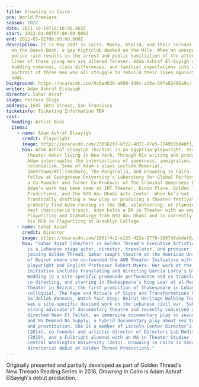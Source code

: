 ```yaml
---
title: Drowning in Cairo
pre: World Premiere
season: 2022
date: 2021-10-19T18:10:06.403Z
start: 2022-04-08T07:00:00.000Z
end: 2022-05-02T06:00:00.000Z
description: It is May 2001 in Cairo. Moody, Khalid, and their servant Taha are
  on the Queen Boat, a gay nightclub docked on the Nile. When an unexpected
  police raid results in the arrest and public humiliation of the attendees, the
  lives of these young men are altered forever. Adam Ashraf El-Sayigh weaves
  budding romances, class differences, and familial expectations into a loving
  portrait of three men who all struggle to rebuild their lives against all
  odds.
background: https://ucarecdn.com/0c0ad630-a608-4d0c-a30a-50fa82486a9c/
writer: Adam Ashraf Elsayigh
director: Sahar Assaf
stage: Potrero Stage
address: 1695 18th Street, San Francisco
ticketinfo: Ticketing Information TBA
cast:
  heading: Artist Bios
  items:
    - name: Adam Ashraf Elsayigh
      credit: Playwright
      image: https://ucarecdn.com/230582f2-8f22-4d71-87e5-724953b840f1/
      bio: Adam Ashraf Elsayigh (he/him) is an Egyptian playwright, dramaturg, and
        theater maker living in New York. Through his writing and producing,
        Adam interrogates the intersections of queerness, immigration, and
        colonialism. Some of Adam's plays include Memorial,
        Jamestown/Williamsburg, The Marginalia, and Drowning in Cairo. Adam is a
        fellow at Georgetown University's Laboratory for Global Performance and
        a Co-Founder and former Co-Producer of The Criminal Queerness Festival.
        Adam's work has been seen at IRT Theater, Dixon Place, Golden Thread
        Productions, and The NYU Abu Dhabi Arts Center. When he’s not
        frantically drafting a new play or producing a theater festival, you can
        probably find Adam running on the GWB, volunteering, or planning his
        next charcuterie brunch. Adam holds a BA in Theater with an emphasis in
        Playwriting and Dramaturgy from NYU Abu Dhabi and is currently pursuing
        his MFA in Playwriting at Brooklyn College.
    - name: Sahar Assaf
      credit: Director
      image: https://ucarecdn.com/1061f4c2-e135-422e-9776-1807d8abdef0/
      bio: "Sahar Assaf (she/her) is Golden Thread’s Executive Artistic Director. She
        is a Lebanese stage actor, director, translator, and producer. Before
        joining Golden Thread, Sahar taught theatre at the American University
        of Beirut where she co-founded the AUB Theater Initiative with
        playwright and English Professor Robert Myers. Her work at the Theater
        Initiative includes translating and directing Garcia Lorca’s Blood
        Wedding in a site-specific promenade performance and co-translating,
        co-directing, and starring in Shakespeare’s King Lear at al-Madina
        Theater in Beirut, the first production of Shakespeare in Lebanese
        colloquial, The Rape and Rituals of Signs and Transformations by
        Sa’dallah Wannous, Watch Your Step: Beirut Heritage Walking Tour which
        was a site-specific devised work on the Lebanese civil war. Sahar is a
        strong advocate of documentary theatre and recently conceived and
        directed Meen El Felten, an immersive documentary play on sexual assault
        and No Demand No Supply, a hybrid documentary play about sex trafficking
        and prostitution. She is a member of Lincoln Center Director’s Lab
        (2014), co-founder and artistic director of Directors Lab Mediterranean
        (2019), and a Fulbright alumnus with an MA in Theater Studies from
        Central Washington University (2011). Drowning in Cairo is Sahar’s
        directorial debut at Golden Thread Productions."
---
```

Originally presented and partially developed as part of Golden Thread's New Threads Reading Series in 2018, *Drowning in Cairo* is Adam Ashraf ElSayigh's debut production.